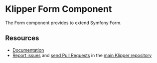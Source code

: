 Klipper Form Component
======================

The Form component provides to extend Symfony Form.

Resources
---------

- [Documentation](https://doc.klipper.dev/components/form)
- [Report issues](https://github.com/klipperdev/klipper/issues)
  and [send Pull Requests](https://github.com/klipperdev/klipper/pulls)
  in the [main Klipper repository](https://github.com/klipperdev/klipper)
